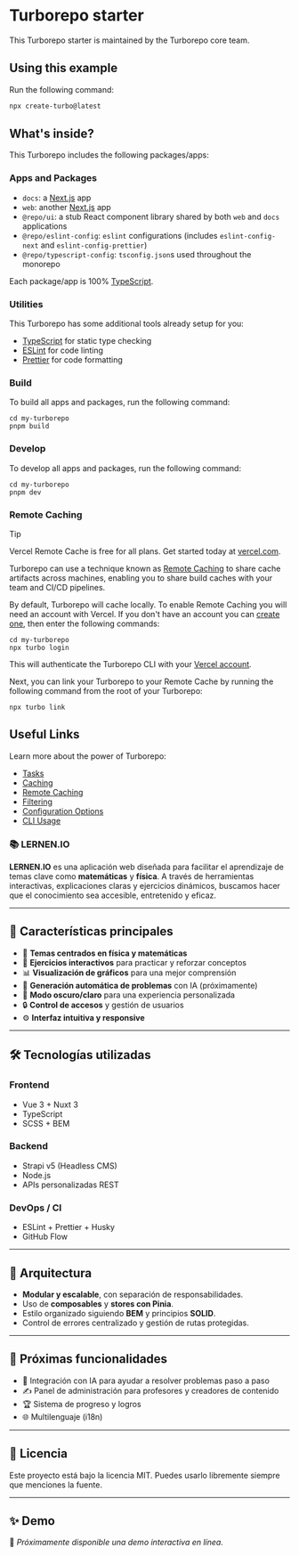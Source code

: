 # Turborepo starter

This Turborepo starter is maintained by the Turborepo core team.

## Using this example

Run the following command:

```sh
npx create-turbo@latest
```

## What's inside?

This Turborepo includes the following packages/apps:

### Apps and Packages

- `docs`: a [Next.js](https://nextjs.org/) app
- `web`: another [Next.js](https://nextjs.org/) app
- `@repo/ui`: a stub React component library shared by both `web` and `docs` applications
- `@repo/eslint-config`: `eslint` configurations (includes `eslint-config-next` and `eslint-config-prettier`)
- `@repo/typescript-config`: `tsconfig.json`s used throughout the monorepo

Each package/app is 100% [TypeScript](https://www.typescriptlang.org/).

### Utilities

This Turborepo has some additional tools already setup for you:

- [TypeScript](https://www.typescriptlang.org/) for static type checking
- [ESLint](https://eslint.org/) for code linting
- [Prettier](https://prettier.io) for code formatting

### Build

To build all apps and packages, run the following command:

```
cd my-turborepo
pnpm build
```

### Develop

To develop all apps and packages, run the following command:

```
cd my-turborepo
pnpm dev
```

### Remote Caching

> [!TIP]
> Vercel Remote Cache is free for all plans. Get started today at [vercel.com](https://vercel.com/signup?/signup?utm_source=remote-cache-sdk&utm_campaign=free_remote_cache).

Turborepo can use a technique known as [Remote Caching](https://turbo.build/docs/core-concepts/remote-caching) to share cache artifacts across machines, enabling you to share build caches with your team and CI/CD pipelines.

By default, Turborepo will cache locally. To enable Remote Caching you will need an account with Vercel. If you don't have an account you can [create one](https://vercel.com/signup?utm_source=turborepo-examples), then enter the following commands:

```
cd my-turborepo
npx turbo login
```

This will authenticate the Turborepo CLI with your [Vercel account](https://vercel.com/docs/concepts/personal-accounts/overview).

Next, you can link your Turborepo to your Remote Cache by running the following command from the root of your Turborepo:

```
npx turbo link
```

## Useful Links

Learn more about the power of Turborepo:

- [Tasks](https://turbo.build/docs/core-concepts/monorepos/running-tasks)
- [Caching](https://turbo.build/docs/core-concepts/caching)
- [Remote Caching](https://turbo.build/docs/core-concepts/remote-caching)
- [Filtering](https://turbo.build/docs/core-concepts/monorepos/filtering)
- [Configuration Options](https://turbo.build/docs/reference/configuration)
- [CLI Usage](https://turbo.build/docs/reference/command-line-reference)
### 📚 LERNEN.IO

**LERNEN.IO** es una aplicación web diseñada para facilitar el aprendizaje de temas clave como **matemáticas** y **física**. A través de herramientas interactivas, explicaciones claras y ejercicios dinámicos, buscamos hacer que el conocimiento sea accesible, entretenido y eficaz.

---

## 🚀 Características principales

- 🎯 **Temas centrados en física y matemáticas**
- 🧠 **Ejercicios interactivos** para practicar y reforzar conceptos
- 📊 **Visualización de gráficos** para una mejor comprensión
- 🧩 **Generación automática de problemas** con IA (próximamente)
- 🌙 **Modo oscuro/claro** para una experiencia personalizada
- 🔒 **Control de accesos** y gestión de usuarios
- ⚙️ **Interfaz intuitiva y responsive**

---

## 🛠️ Tecnologías utilizadas

### Frontend
- Vue 3 + Nuxt 3
- TypeScript
- SCSS + BEM
  
### Backend
- Strapi v5 (Headless CMS)
- Node.js
- APIs personalizadas REST

### DevOps / CI
- ESLint + Prettier + Husky
- GitHub Flow

---

## 📐 Arquitectura

- **Modular y escalable**, con separación de responsabilidades.
- Uso de **composables** y **stores con Pinia**.
- Estilo organizado siguiendo **BEM** y principios **SOLID**.
- Control de errores centralizado y gestión de rutas protegidas.

---

## 🧪 Próximas funcionalidades

- 🧠 Integración con IA para ayudar a resolver problemas paso a paso
- ✍️ Panel de administración para profesores y creadores de contenido
- 🏆 Sistema de progreso y logros
- 🌐 Multilenguaje (i18n)

---

## 📄 Licencia

Este proyecto está bajo la licencia MIT. Puedes usarlo libremente siempre que menciones la fuente.

---

## ✨ Demo

🚧 *Próximamente disponible una demo interactiva en línea.*